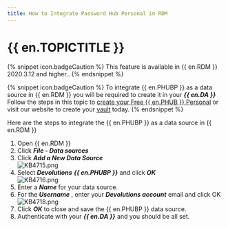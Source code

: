 ```yaml
---
title: How to Integrate Password Hub Personal in RDM
---
```

# {{ en.TOPICTITLE }}  
{% snippet icon.badgeCaution %}
This feature is available in {{ en.RDM }} 2020.3.12 and higher..
{% endsnippet %}  

{% snippet icon.badgeCaution %}
To integrate {{ en.PHUBP }} as a data source in {{ en.RDM }} you will be required to create it in your ***{{ en.DA }}*** Follow the steps in this topic to [create your Free {{ en.PHUB }} Personal](https://helphub.devolutions.net/hub_password_hub_personal.html) or visit our website to create your [vault](https://password.devolutions.net/personal) today.
{% endsnippet %}  

Here are the steps to integrate the {{ en.PHUBP }} as a data source in {{ en.RDM }}  

1. Open {{ en.RDM }}
1. Click ***File - Data sources***
1. Click ***Add a New Data Source***  
![KB4715.png](/img/en/kb/KB4715.png)
1. Select ***Devolutions*** ***{{ en.PHUBP }}*** and click ***OK***  
![KB4716.png](/img/en/kb/KB4716.png)
1. Enter a ***Name*** for your data source.
1. For the ***Username*** , enter your ***Devolutions account*** email and click OK  
![KB4718.png](/img/en/kb/KB4718.png)
1. Click ***OK*** to close and save the {{ en.PHUBP }} data source.
1. Authenticate with your ***{{ en.DA }}*** and you should be all set.
